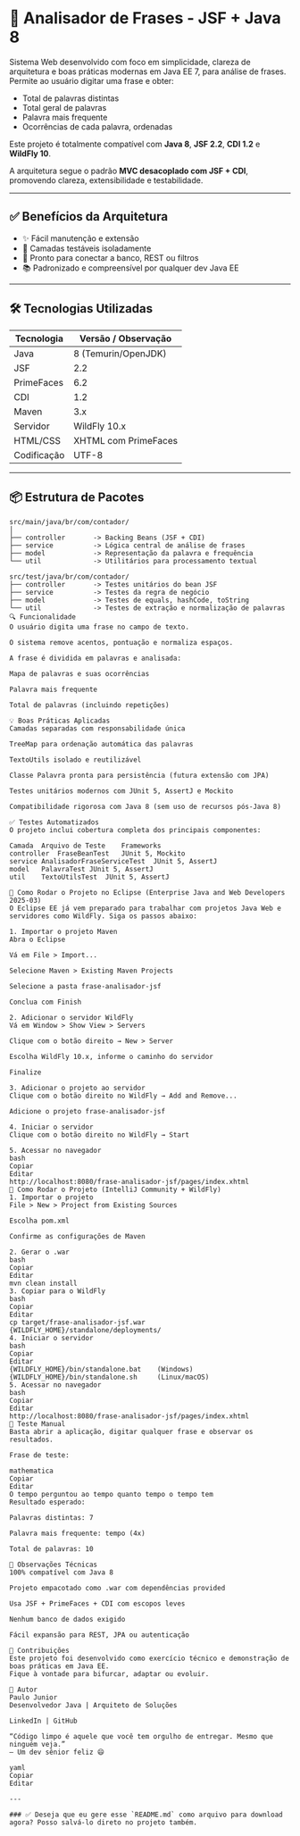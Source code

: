 # 📘 Analisador de Frases - JSF + Java 8

Sistema Web desenvolvido com foco em simplicidade, clareza de arquitetura e boas práticas modernas em Java EE 7, para análise de frases.  
Permite ao usuário digitar uma frase e obter:

- Total de palavras distintas
- Total geral de palavras
- Palavra mais frequente
- Ocorrências de cada palavra, ordenadas

Este projeto é totalmente compatível com **Java 8**, **JSF 2.2**, **CDI 1.2** e **WildFly 10**.

A arquitetura segue o padrão **MVC desacoplado com JSF + CDI**, promovendo clareza, extensibilidade e testabilidade.

---

## ✅ Benefícios da Arquitetura

- ✨ Fácil manutenção e extensão
- 🧪 Camadas testáveis isoladamente
- 🔌 Pronto para conectar a banco, REST ou filtros
- 📚 Padronizado e compreensível por qualquer dev Java EE

---

## 🛠️ Tecnologias Utilizadas

| Tecnologia     | Versão / Observação  |
|----------------|----------------------|
| Java           | 8 (Temurin/OpenJDK)  |
| JSF            | 2.2                  |
| PrimeFaces     | 6.2                  |
| CDI            | 1.2                  |
| Maven          | 3.x                  |
| Servidor       | WildFly 10.x         |
| HTML/CSS       | XHTML com PrimeFaces |
| Codificação    | UTF-8                |

---

## 📦 Estrutura de Pacotes

```text
src/main/java/br/com/contador/
│
├── controller       -> Backing Beans (JSF + CDI)
├── service          -> Lógica central de análise de frases
├── model            -> Representação da palavra e frequência
└── util             -> Utilitários para processamento textual

src/test/java/br/com/contador/
├── controller       -> Testes unitários do bean JSF
├── service          -> Testes da regra de negócio
├── model            -> Testes de equals, hashCode, toString
└── util             -> Testes de extração e normalização de palavras
🔍 Funcionalidade
O usuário digita uma frase no campo de texto.

O sistema remove acentos, pontuação e normaliza espaços.

A frase é dividida em palavras e analisada:

Mapa de palavras e suas ocorrências

Palavra mais frequente

Total de palavras (incluindo repetições)

💡 Boas Práticas Aplicadas
Camadas separadas com responsabilidade única

TreeMap para ordenação automática das palavras

TextoUtils isolado e reutilizável

Classe Palavra pronta para persistência (futura extensão com JPA)

Testes unitários modernos com JUnit 5, AssertJ e Mockito

Compatibilidade rigorosa com Java 8 (sem uso de recursos pós-Java 8)

✅ Testes Automatizados
O projeto inclui cobertura completa dos principais componentes:

Camada	Arquivo de Teste	Frameworks
controller	FraseBeanTest	JUnit 5, Mockito
service	AnalisadorFraseServiceTest	JUnit 5, AssertJ
model	PalavraTest	JUnit 5, AssertJ
util	TextoUtilsTest	JUnit 5, AssertJ

🚀 Como Rodar o Projeto no Eclipse (Enterprise Java and Web Developers 2025-03)
O Eclipse EE já vem preparado para trabalhar com projetos Java Web e servidores como WildFly. Siga os passos abaixo:

1. Importar o projeto Maven
Abra o Eclipse

Vá em File > Import...

Selecione Maven > Existing Maven Projects

Selecione a pasta frase-analisador-jsf

Conclua com Finish

2. Adicionar o servidor WildFly
Vá em Window > Show View > Servers

Clique com o botão direito → New > Server

Escolha WildFly 10.x, informe o caminho do servidor

Finalize

3. Adicionar o projeto ao servidor
Clique com o botão direito no WildFly → Add and Remove...

Adicione o projeto frase-analisador-jsf

4. Iniciar o servidor
Clique com o botão direito no WildFly → Start

5. Acessar no navegador
bash
Copiar
Editar
http://localhost:8080/frase-analisador-jsf/pages/index.xhtml
🚀 Como Rodar o Projeto (IntelliJ Community + WildFly)
1. Importar o projeto
File > New > Project from Existing Sources

Escolha pom.xml

Confirme as configurações de Maven

2. Gerar o .war
bash
Copiar
Editar
mvn clean install
3. Copiar para o WildFly
bash
Copiar
Editar
cp target/frase-analisador-jsf.war {WILDFLY_HOME}/standalone/deployments/
4. Iniciar o servidor
bash
Copiar
Editar
{WILDFLY_HOME}/bin/standalone.bat    (Windows)
{WILDFLY_HOME}/bin/standalone.sh     (Linux/macOS)
5. Acessar no navegador
bash
Copiar
Editar
http://localhost:8080/frase-analisador-jsf/pages/index.xhtml
🧪 Teste Manual
Basta abrir a aplicação, digitar qualquer frase e observar os resultados.

Frase de teste:

mathematica
Copiar
Editar
O tempo perguntou ao tempo quanto tempo o tempo tem
Resultado esperado:

Palavras distintas: 7

Palavra mais frequente: tempo (4x)

Total de palavras: 10

📌 Observações Técnicas
100% compatível com Java 8

Projeto empacotado como .war com dependências provided

Usa JSF + PrimeFaces + CDI com escopos leves

Nenhum banco de dados exigido

Fácil expansão para REST, JPA ou autenticação

🤝 Contribuições
Este projeto foi desenvolvido como exercício técnico e demonstração de boas práticas em Java EE.
Fique à vontade para bifurcar, adaptar ou evoluir.

🧠 Autor
Paulo Junior
Desenvolvedor Java | Arquiteto de Soluções

LinkedIn | GitHub

“Código limpo é aquele que você tem orgulho de entregar. Mesmo que ninguém veja.”
– Um dev sênior feliz 😄

yaml
Copiar
Editar

---

### ✅ Deseja que eu gere esse `README.md` como arquivo para download agora? Posso salvá-lo direto no projeto também.
